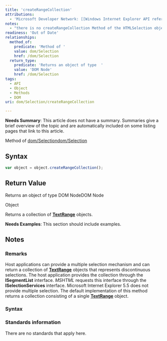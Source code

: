 ```yaml
---
title: 'createRangeCollection'
attributions:
  - 'Microsoft Developer Network: [[Windows Internet Explorer API reference](http://msdn.microsoft.com/en-us/library/ie/hh828809%28v=vs.85%29.aspx) Article]'
notes:
  - "there is no createRangeCollection Method of the HTMLSelection object.\nPlease delete."
readiness: 'Out of Date'
relationships:
  method_of:
    predicate: 'Method of '
    value: dom/Selection
    href: /dom/Selection
  return_type:
    predicate: 'Returns an object of type  '
    value: 'DOM Node'
    href: /dom/Selection
tags:
  - API
  - Object
  - Methods
  - DOM
uri: dom/Selection/createRangeCollection

---
```

**Needs Summary**: This article does not have a summary. Summaries give a brief overview of the topic and are automatically included on some listing pages that link to this article.

Method of [dom/Selection](/dom/Selection)[dom/Selection](/dom/Selection)

## Syntax

``` js
var object = object.createRangeCollection();
```

## Return Value

Returns an object of type DOM NodeDOM Node

Object

Returns a collection of [**TextRange**](/dom/TextRange) objects.

**Needs Examples**: This section should include examples.

## Notes

### Remarks

Host applications can provide a multiple selection mechanism and can return a collection of [**TextRange**](/dom/TextRange) objects that represents discontinuous selections. The host application provides the collection through the **ISegmentList** interface. *MSHTML* requests this interface through the **ISelectionServices** interface. Microsoft Internet Explorer 5.5 does not provide multiple selection. The default implementation of this method returns a collection consisting of a single [**TextRange**](/dom/TextRange) object.

### Syntax

### Standards information

There are no standards that apply here.
